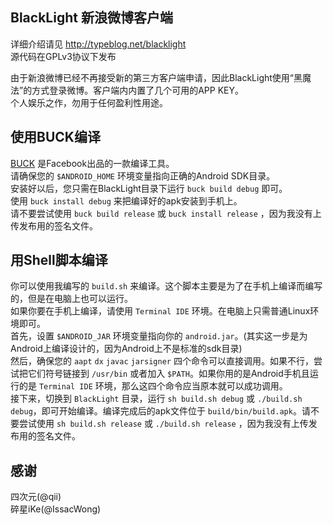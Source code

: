 BlackLight 新浪微博客户端
---
详细介绍请见 <http://typeblog.net/blacklight>  
源代码在GPLv3协议下发布

由于新浪微博已经不再接受新的第三方客户端申请，因此BlackLight使用“黑魔法”的方式登录微博。客户端内内置了几个可用的APP KEY。  
个人娱乐之作，勿用于任何盈利性用途。

使用BUCK编译
---
[BUCK](https://github.com/facebook/buck) 是Facebook出品的一款编译工具。  
请确保您的 `$ANDROID_HOME` 环境变量指向正确的Android SDK目录。  
安装好以后，您只需在BlackLight目录下运行 `buck build debug` 即可。  
使用 `buck install debug` 来把编译好的apk安装到手机上。  
请不要尝试使用 `buck build release` 或 `buck install release` ，因为我没有上传发布用的签名文件。

用Shell脚本编译
---
你可以使用我编写的 `build.sh` 来编译。这个脚本主要是为了在手机上编译而编写的，但是在电脑上也可以运行。  
如果你要在手机上编译，请使用 `Terminal IDE` 环境。在电脑上只需普通Linux环境即可。  
首先，设置 `$ANDROID_JAR` 环境变量指向你的 `android.jar`。(其实这一步是为Android上编译设计的，因为Android上不是标准的sdk目录)  
然后，确保您的 `aapt` `dx` `javac` `jarsigner` 四个命令可以直接调用。如果不行，尝试把它们符号链接到 `/usr/bin` 或者加入 `$PATH`。如果你用的是Android手机且运行的是 `Terminal IDE` 环境，那么这四个命令应当原本就可以成功调用。  
接下来，切换到 `BlackLight` 目录，运行 `sh build.sh debug` 或 `./build.sh debug`，即可开始编译。编译完成后的apk文件位于 `build/bin/build.apk`。请不要尝试使用 `sh build.sh release` 或 `./build.sh release` ，因为我没有上传发布用的签名文件。

感谢
---
四次元(@qii)  
碎星iKe(@IssacWong)
